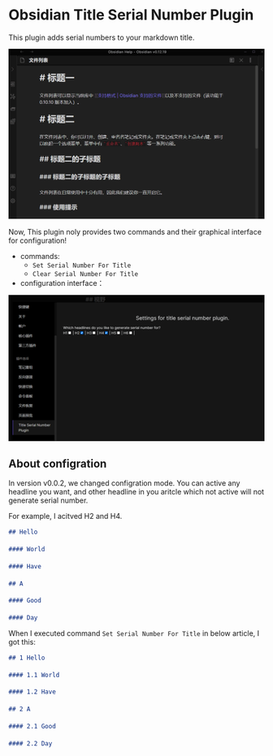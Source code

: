 # Obsidian Title Serial Number Plugin

This plugin adds serial numbers to your markdown title.

![quick start](https://raw.githubusercontent.com/yalvhe2009/obsidian-title-serial-number-plugin/master/assets/quick-start.gif)

Now, This plugin noly provides two commands and their graphical interface for configuration!

- commands:
  - `Set Serial Number For Title`
  - `Clear Serial Number For Title`
- configuration interface：

![configuration interface](https://raw.githubusercontent.com/yalvhe2009/obsidian-title-serial-number-plugin/master/assets/configuration-interface-v0_0_2.png)

## About configration

In version v0.0.2, we changed configration mode. You can active any headline you want, and other headline in you aritcle which not active will not generate serial number.

For example, I acitved H2 and H4.

```markdown
## Hello

#### World

#### Have

## A

#### Good

#### Day
```

When I executed command `Set Serial Number For Title` in below article, I got this:

```markdown
## 1 Hello

#### 1.1 World

#### 1.2 Have

## 2 A

#### 2.1 Good

#### 2.2 Day
```